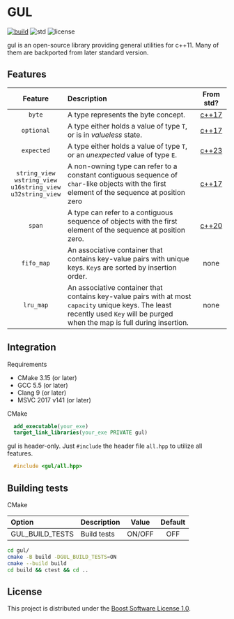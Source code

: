 # GUL

[![build](https://github.com/Ramirisu/gul/actions/workflows/build_matrix.yml/badge.svg)](https://github.com/Ramirisu/gul/actions/workflows/build_matrix.yml)
![std](https://img.shields.io/badge/std-11%2F14%2F17%2F20-blue.svg)
![license](https://img.shields.io/badge/license-BSL--1.0-blue)

gul is an open-source library providing general utilities for c++11. Many of them are backported from later standard version.

## Features

|                                  Feature                                   | Description                                                                                                                                                                     |                              From std?                              |
| :------------------------------------------------------------------------: | :------------------------------------------------------------------------------------------------------------------------------------------------------------------------------ | :-----------------------------------------------------------------: |
|                                   `byte`                                   | A type represents the byte concept.                                                                                                                                             |        [c++17](https://en.cppreference.com/w/cpp/types/byte)        |
|                                 `optional`                                 | A type either holds a value of type `T`, or is in *valueless* state.                                                                                                            |     [c++17](https://en.cppreference.com/w/cpp/utility/optional)     |
|                                 `expected`                                 | A type either holds a value of type `T`, or an *unexpected* value of type `E`.                                                                                                  |     [c++23](https://en.cppreference.com/w/cpp/utility/expected)     |
| `string_view`</br>`wstring_view`</br>`u16string_view`</br>`u32string_view` | A non-owning type can refer to a constant contiguous sequence of `char`-like objects with the first element of the sequence at position zero                                    | [c++17](https://en.cppreference.com/w/cpp/string/basic_string_view) |
|                                   `span`                                   | A type can refer to a contiguous sequence of objects with the first element of the sequence at position zero.                                                                   |      [c++20](https://en.cppreference.com/w/cpp/container/span)      |
|                                 `fifo_map`                                 | An associative container that contains key-value pairs with unique keys. `Key`s are sorted by insertion order.                                                                  |                                none                                 |
|                                 `lru_map`                                  | An associative container that contains key-value pairs with at most `capacity` unique keys. The least recently used `Key` will be purged when the map is full during insertion. |                                none                                 |

## Integration

Requirements

* CMake 3.15 (or later)
* GCC 5.5 (or later)
* Clang 9 (or later)
* MSVC 2017 v141 (or later)

CMake

```cmake
  add_executable(your_exe)
  target_link_libraries(your_exe PRIVATE gul)
```

gul is header-only. Just `#include` the header file `all.hpp` to utilize all features.

```cpp
  #include <gul/all.hpp>
```

## Building tests

CMake

| Option          | Description | Value  | Default |
| :-------------- | :---------- | :----: | :-----: |
| GUL_BUILD_TESTS | Build tests | ON/OFF |   OFF   |

```sh
cd gul/
cmake -B build -DGUL_BUILD_TESTS=ON
cmake --build build
cd build && ctest && cd ..
```

## License

This project is distributed under the [Boost Software License 1.0](https://www.boost.org/LICENSE_1_0.txt).
